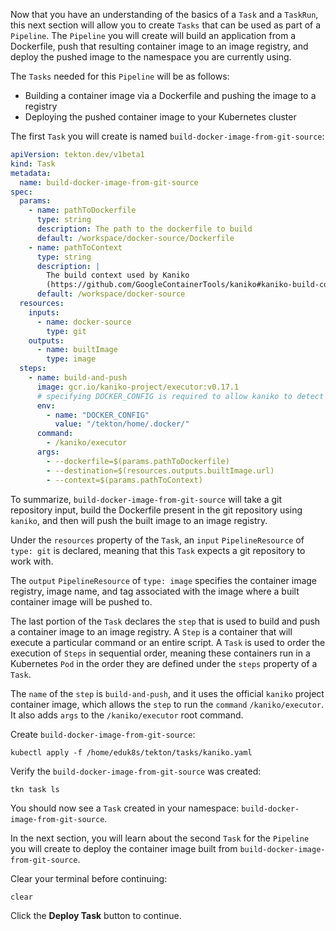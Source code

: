 Now that you have an understanding of the basics of a `Task` and a `TaskRun`, 
this next section will allow you to create `Tasks` that can be used as part 
of a `Pipeline`. The `Pipeline` you will create will build an application from 
a Dockerfile, push that resulting container image to an image registry, and deploy 
the pushed image to the namespace you are currently using.

The `Tasks` needed for this `Pipeline` will be as follows:
* Building a container image via a Dockerfile and pushing the image to a registry
* Deploying the pushed container image to your Kubernetes cluster

The first `Task` you will create is named `build-docker-image-from-git-source`:

```yaml
apiVersion: tekton.dev/v1beta1
kind: Task
metadata:
  name: build-docker-image-from-git-source
spec:
  params:
    - name: pathToDockerfile
      type: string
      description: The path to the dockerfile to build
      default: /workspace/docker-source/Dockerfile
    - name: pathToContext
      type: string
      description: |
        The build context used by Kaniko
        (https://github.com/GoogleContainerTools/kaniko#kaniko-build-contexts)
      default: /workspace/docker-source
  resources:
    inputs:
      - name: docker-source
        type: git
    outputs:
      - name: builtImage
        type: image
  steps:
    - name: build-and-push
      image: gcr.io/kaniko-project/executor:v0.17.1
      # specifying DOCKER_CONFIG is required to allow kaniko to detect docker credential
      env:
        - name: "DOCKER_CONFIG"
          value: "/tekton/home/.docker/"
      command:
        - /kaniko/executor
      args:
        - --dockerfile=$(params.pathToDockerfile)
        - --destination=$(resources.outputs.builtImage.url)
        - --context=$(params.pathToContext)
```

To summarize, `build-docker-image-from-git-source` will take a git repository input, build the Dockerfile present in the git 
repository using `kaniko`, and then will push the built image to an image registry.

Under the `resources` property of the `Task`, an `input` `PipelineResource` of `type: git` is declared, meaning that this 
`Task` expects a git repository to work with. 

The `output` `PipelineResource` of `type: image` specifies the container image registry, image name, and tag associated with 
the image where a built container image will be pushed to. 

The last portion of the `Task` declares the `step` that is used to build and push a container image to an image registry. A `Step` is a 
container that will execute a particular command or an entire script. A `Task` is used to order the execution of `Steps` in sequential order, 
meaning these containers run in a Kubernetes `Pod` in the order they are defined under the `steps` property of a `Task`.

The `name` of the `step` is `build-and-push`, and it uses the official `kaniko` project container image, which allows the 
`step` to run the `command` `/kaniko/executor`. It also adds `args` to the `/kaniko/executor` root command. 

Create `build-docker-image-from-git-source`:

```execute-1
kubectl apply -f /home/eduk8s/tekton/tasks/kaniko.yaml
```

Verify the `build-docker-image-from-git-source` was created:

```execute-1
tkn task ls
```

You should now see a `Task` created in your namespace: `build-docker-image-from-git-source`.

In the next section, you will learn about the second `Task` for the `Pipeline` you will create to deploy the 
container image built from `build-docker-image-from-git-source`.

Clear your terminal before continuing:

```execute-1 
clear
```

Click the **Deploy Task** button to continue.